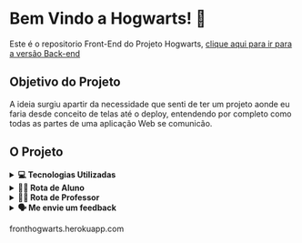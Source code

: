 
# Bem Vindo a Hogwarts! 🧙

Este é o repositorio Front-End do Projeto Hogwarts, [clique aqui para ir para a versão Back-end](https://github.com/Caiosev/api-hogwarts)


## Objetivo do Projeto
A ideia surgiu apartir da necessidade que senti de ter um projeto aonde eu faria desde conceito de telas até o deploy, entendendo por completo como todas as partes de uma aplicação Web se comunicão.

## O Projeto

<details>
  <summary><strong>💻 Tecnologias Utilizadas</strong></summary><br />


**Front-end:** Axios, GSAP, React, React-Modal, Redux, Redux Saga, SaSS

**Back-end:** Node, Express, BCrypt, JWT, Multer, Sequelize, Maria DB, Google Cloud, Docker


</details>

<details>
  <summary><strong>👨‍🎓 Rota de Aluno</strong></summary><br />
  
  Como Aluno você é capaz de:

* Realizar provas

* Visualizar todas provas enviadas e suas notas

* Gerar um boletim de suas notas em pdf

* Aprender o movimentod de alguns feitiços

* Estudar o que irá cair na prova em cada matéria

</details>

<details>
  <summary><strong>👨‍🏫 Rota de Professor</strong></summary><br />
  
  Como Professor você é capaz de:

* Ver o filtrar todos os alunos registrados

* Ver a nota de cada casa (resultado da somatoria de provas de todos alunos de certa casa)

* Cadastrar novos alunos

* Editar e deletar alunos já cadastrados 

* Ver todas provas feitas por certo aluno

* Editar suas Informações cadastradas

</details>

<details>
  <summary><strong>🗣 Me envie um feedback</strong></summary><br />
  
    Gostou de projeto? Alguma sugestão? Encontrou algum bug? 
[Me chame no Linkedin para conversarmos](https://www.linkedin.com/in/caio-severino/)

Aqui estão todos os logins para professor, todos tem a senha: 123456

 `septima_vector`
  `aurora_sinistra`
   `silvanus_kettleburn`
    `filius_flitwick`
     `quirinus_quirrell`
      `sybill_trelawney`
       `rolanda_hooch`
        `pomona_sprout`
         `cuthbert_binns`
          `charity_burbage`
           `severus_snape`
            `bathsheda_babbling`
             `minerva_mcgonagall`
             
</details>

fronthogwarts.herokuapp.com
